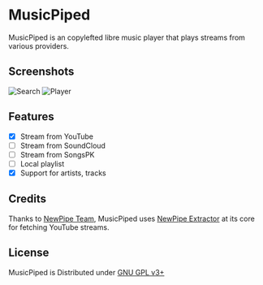 # MusicPiped

MusicPiped is an copylefted libre music player that plays streams from various providers.

## Screenshots

![Search](https://user-images.githubusercontent.com/28472450/46368113-03293f00-c69d-11e8-9130-b10bfe55e2c0.png)
![Player](https://user-images.githubusercontent.com/28472450/46368115-03293f00-c69d-11e8-81a9-776f498b0e02.png)

## Features
- [x] Stream from YouTube
- [ ] Stream from SoundCloud
- [ ] Stream from SongsPK
- [ ] Local playlist
- [x] Support for artists, tracks

## Credits

Thanks to [NewPipe Team](https://github.com/TeamNewPipe),
MusicPiped uses [NewPipe Extractor](https://github.com/TeamNewPipe/NewPipeExtractor) at its core for fetching YouTube streams.

## License
MusicPiped is Distributed under [GNU GPL v3+](https://www.gnu.org/licenses/gpl-3.0.en.html) 
